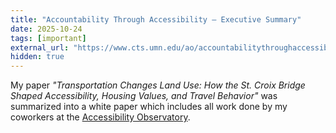 ```yaml
---
title: "Accountability Through Accessibility – Executive Summary"
date: 2025-10-24
tags: [important]
external_url: "https://www.cts.umn.edu/ao/accountabilitythroughaccessibility/executivesummary"
hidden: true
---
```


My paper *"Transportation Changes Land Use: How the St. Croix Bridge Shaped Accessibility, Housing Values, and Travel Behavior"* was summarized into a white paper which includes all work done by my coworkers at the [Accessibility Observatory](https://www.cts.umn.edu/programs/ao).